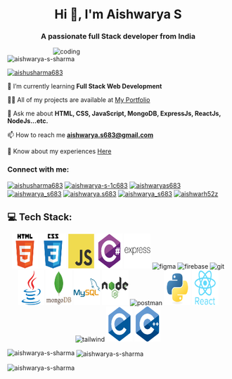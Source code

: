<h1 align="center">Hi 👋, I'm Aishwarya S</h1>
<h3 align="center">A passionate full Stack developer from India</h3>

<img align="right" alt="coding" width="400" src="https://media.tenor.com/IF2JdxzmyN4AAAAi/coding-girl.gif">

<p align="left"> <img src="https://komarev.com/ghpvc/?username=aishwarya-s-sharma&label=Profile%20views&color=0e75b6&style=flat" alt="aishwarya-s-sharma" /> </p>

<p align="left"> <a href="https://twitter.com/aishusharma683" target="blank"><img src="https://img.shields.io/twitter/follow/aishusharma683?logo=twitter&style=for-the-badge" alt="aishusharma683" /></a> </p>

🌱 I’m currently learning **Full Stack Web Development**

👨‍💻 All of my projects are available at [My Portfolio](https://aishwarya-s-portfolio.vercel.app/)

💬 Ask me about **HTML, CSS, JavaScript, MongoDB, ExpressJs, ReactJs, NodeJs...etc.**

📫 How to reach me **aishwarya.s683@gmail.com**

📄 Know about my experiences [Here](https://drive.google.com/file/d/1izLo7HRR0pTd7xypPgb8dNOdN-yvE0hR/view)

<h3 align="left">Connect with me:</h3>
<p align="left">
<a href="https://twitter.com/aishusharma683" target="blank"><img align="center" src="https://raw.githubusercontent.com/rahuldkjain/github-profile-readme-generator/master/src/images/icons/Social/twitter.svg" alt="aishusharma683" height="30" width="40" /></a>
<a href="https://linkedin.com/in/aishwarya-s-1c683" target="blank"><img align="center" src="https://raw.githubusercontent.com/rahuldkjain/github-profile-readme-generator/master/src/images/icons/Social/linked-in-alt.svg" alt="aishwarya-s-1c683" height="30" width="40" /></a>
<a href="https://www.codechef.com/users/aishwaryas683" target="blank"><img align="center" src="https://cdn.jsdelivr.net/npm/simple-icons@3.1.0/icons/codechef.svg" alt="aishwaryas683" height="30" width="40" /></a>
<a href="https://www.hackerrank.com/aishwarya_s683" target="blank"><img align="center" src="https://raw.githubusercontent.com/rahuldkjain/github-profile-readme-generator/master/src/images/icons/Social/hackerrank.svg" alt="aishwarya_s683" height="30" width="40" /></a>
<a href="https://codeforces.com/profile/aishwarya.s683" target="blank"><img align="center" src="https://raw.githubusercontent.com/rahuldkjain/github-profile-readme-generator/master/src/images/icons/Social/codeforces.svg" alt="aishwarya.s683" height="30" width="40" /></a>
<a href="https://www.leetcode.com/aishwarya_s683" target="blank"><img align="center" src="https://raw.githubusercontent.com/rahuldkjain/github-profile-readme-generator/master/src/images/icons/Social/leet-code.svg" alt="aishwarya_s683" height="30" width="40" /></a>
<a href="https://auth.geeksforgeeks.org/user/aishwarh52z" target="blank"><img align="center" src="https://raw.githubusercontent.com/rahuldkjain/github-profile-readme-generator/master/src/images/icons/Social/geeks-for-geeks.svg" alt="aishwarh52z" height="30" width="40" /></a>
</p>

<h2 align="left">💻 Tech Stack:</h2>
<!-- <p align="left"> -->
<div display='flex' align='center' gap='15px'>
    <img src="https://raw.githubusercontent.com/devicons/devicon/master/icons/html5/html5-original-wordmark.svg" alt="html5" width="60" height="80"/> 
    <img src="https://raw.githubusercontent.com/devicons/devicon/master/icons/css3/css3-original-wordmark.svg" alt="css3" width="60" height="80"/> 
    <img src="https://raw.githubusercontent.com/devicons/devicon/master/icons/javascript/javascript-original.svg" alt="javascript" width="60" height="80"/>
    <img src="https://raw.githubusercontent.com/devicons/devicon/master/icons/csharp/csharp-original.svg" alt="csharp" width="60" height="80"/> 
    <img src="https://raw.githubusercontent.com/devicons/devicon/master/icons/express/express-original-wordmark.svg" alt="express" width="60" height="80"/> 
    <img src="https://www.vectorlogo.zone/logos/figma/figma-icon.svg" alt="figma" width="60" height="80"/> 
    <img src="https://www.vectorlogo.zone/logos/firebase/firebase-icon.svg" alt="firebase" width="60" height="80"/> 
    <img src="https://www.vectorlogo.zone/logos/git-scm/git-scm-icon.svg" alt="git" width="60" height="80"/> 
    <img src="https://raw.githubusercontent.com/devicons/devicon/master/icons/java/java-original.svg" alt="java" width="60" height="80"/>  
    <img src="https://raw.githubusercontent.com/devicons/devicon/master/icons/mongodb/mongodb-original-wordmark.svg" alt="mongodb" width="60" height="80"/> 
    <img src="https://raw.githubusercontent.com/devicons/devicon/master/icons/mysql/mysql-original-wordmark.svg" alt="mysql" width="60" height="80"/> 
    <img src="https://raw.githubusercontent.com/devicons/devicon/master/icons/nodejs/nodejs-original-wordmark.svg" alt="nodejs" width="60" height="80"/> 
    <img src="https://www.vectorlogo.zone/logos/getpostman/getpostman-icon.svg" alt="postman" width="60" height="80"/> 
    <img src="https://raw.githubusercontent.com/devicons/devicon/master/icons/python/python-original.svg" alt="python" width="60" height="80"/> 
    <img src="https://raw.githubusercontent.com/devicons/devicon/master/icons/react/react-original-wordmark.svg" alt="react" width="60" height="80"/> 
    <img src="https://www.vectorlogo.zone/logos/tailwindcss/tailwindcss-icon.svg" alt="tailwind" width="60" height="80"/> 
  <img src="https://raw.githubusercontent.com/devicons/devicon/master/icons/c/c-original.svg" alt="c" width="60" height="80"/> 
    <img src="https://raw.githubusercontent.com/devicons/devicon/master/icons/cplusplus/cplusplus-original.svg" alt="cplusplus" width="60" height="80"/> 
    
<!--     </p> -->
</div>

<p><img align="left" src="https://github-readme-stats.vercel.app/api/top-langs?username=aishwarya-s-sharma&show_icons=true&locale=en&layout=compact&theme=tokyonight" alt="aishwarya-s-sharma" /></p>

<p>&nbsp;<img align="center" src="https://github-readme-stats.vercel.app/api?username=aishwarya-s-sharma&show_icons=true&locale=en&theme=tokyonight" alt="aishwarya-s-sharma" /></p>

<p><img align="center" src="https://github-readme-streak-stats.herokuapp.com/?user=aishwarya-s-sharma&&theme=tokyonight" alt="aishwarya-s-sharma" /></p>
